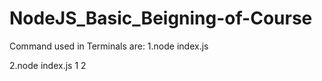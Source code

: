 # NodeJS_Basic_Beigning-of-Course
Command used in Terminals are:
1.node index.js

2.node index.js 1 2

